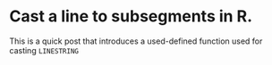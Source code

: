 Cast a line to subsegments in R.
================

This is a quick post that introduces a used-defined function used for casting `LINESTRING`
